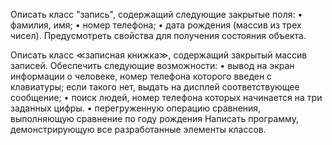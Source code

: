 Описать класс "запись", содержащий следующие закрытые поля:
• фамилия, имя;
• номер телефона;
• дата рождения (массив из трех чисел).
Предусмотреть свойства для получения состояния объекта.

Описать класс ≪записная книжка≫, содержащий закрытый массив записей. Обеспечить
следующие возможности:
• вывод на экран информации о человеке, номер телефона которого введен с клавиатуры;
если такого нет, выдать на дисплей соответствующее сообщение;
• поиск людей, номер телефона которых начинается на три заданных цифры.
• перегруженную операцию сравнения, выполняющую сравнение по году рождения
Написать программу, демонстрирующую все разработанные элементы классов.
